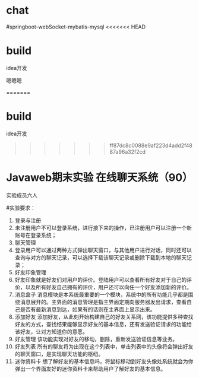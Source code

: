 # chat
#springboot-webSocket-mybatis-mysql
<<<<<<< HEAD

# build
idea开发

嗯嗯嗯

=======
# build
idea开发

>>>>>>> ff87dc8c0088e9af223d4add2f4887a96a32f2cd
# Javaweb期末实验  在线聊天系统（90）
  实验成员六人

#实验要求：	
1.	登录与注册
2.	未注册用户不可以登录系统，进行接下来的操作，已注册用户可以注册一个新账号在登录系统；
3.	聊天管理
4.	登录用户可以通过两种方式弹出聊天窗口，与其他用户进行对话，同时还可以查询与对方的聊天记录，可以选择下载该聊天记录或删除下载到本地的聊天记录；
5.	好友印象管理
6.	好友印象就是好友们对用户的评价。登陆用户可以查看所有好友对于自己的评价，以及所有好友自己拥有的评价，用户还可以向任一个好友添加新的评价。
7.	消息盒子
消息模块是本系统最重要的一个模块，系统中的所有功能几乎都是围绕消息展开的。主界面的消息管理是指主界面定期向服务器发出请求，查看自己是否有最新消息到达，如果有的话则在主界面上显示出来。
8.	添加好友
添加好友，从此刻开始构建自己的好友关系网，该功能提供多种查找好友的方式，查找结果能够显示好友的基本信息，还有发送验证请求的功能给该好友，让对方知道你的意愿。
9.	好友管理
该功能实现对好友的移动，删除，重新发送验证信息等业务。
10.	好友列表
所有的聊友将为出现在这个列表中，单击列表中的头像将会弹出好友的聊天窗口，是实现聊天功能的枢纽。
11.	迷你资料卡
想了解好友的基本信息吗，将鼠标移动到好友头像处系统就会为你弹出一个界面友好的迷你资料卡来帮助用户了解好友的基本信息。
